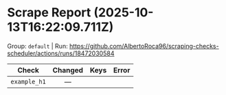 # Scrape Report (2025-10-13T16:22:09.711Z)

Group: `default`  |  Run: https://github.com/AlbertoRoca96/scraping-checks-scheduler/actions/runs/18472030584

| Check | Changed | Keys | Error |
|---|:---:|:--|:--|
| `example_h1` | — |  |  |
